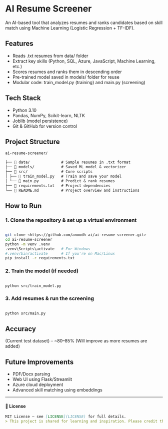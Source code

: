 # AI Resume Screener


An AI-based tool that analyzes resumes and ranks 
candidates based on skill match using 
Machine Learning (Logistic Regression + TF-IDF).

## Features
- Reads .txt resumes from data/ folder
- Extract key skills (Python, SQL, Azure,
JavaScript, Machine Learning, etc.)
- Scores resumes and ranks them in descending order
- Pre-trained model saved in models/ folder for reuse
- Modular code: train_model.py (training) and main.py (screening)

## Tech Stack
- Python 3.10
- Pandas, NumPy, Scikit-learn, NLTK
- Joblib (model persistence)
- Git & GitHub for version control

## Project Structure
```markdown
ai-resume-screener/

├── 📂 data/              # Sample resumes in .txt format
├── 📂 models/            # Saved ML model & vectorizer
├── 📂 src/               # Core scripts
│ ├── 🧠 train_model.py   # Train and save your model
│ └── 🎯 main.py          # Predict & rank resumes
├── 📄 requirements.txt   # Project dependencies
└── 📘 README.md          # Project overview and instructions

```

## How to Run

### 1. Clone the repository & set up a virtual environment

```bash

git clone <https://github.com/anoodh-ai/ai-resume-screener.git>
cd ai-resume-screener
python -m venv .venv
.venv\Scripts\activate   # For Windows
#.venv/bin/activate      # If you're on Mac/Linux
pip install -r requirements.txt    
```
### 2. Train the model (if needed)
```bash

python src/train_model.py
```
### 3. Add resumes & run the screening
```bash

python src/main.py
```

## Accuracy
(Current test dataset) – ~80–85%
(Will improve as more resumes are added)


## Future Improvements

- PDF/Docx parsing
- Web UI using Flask/Streamlit
- Azure cloud deployment
- Advanced skill matching using embeddings

---
 #### 📄 License
```markdown
MIT License — see [LICENSE](LICENSE) for full details.
> This project is shared for learning and inspiration. Please credit the author (Anoodh A) if reused or modified.
```
